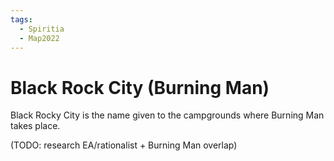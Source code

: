 ```yaml
---
tags:
  - Spiritia
  - Map2022
---
```

# Black Rock City (Burning Man)

Black Rocky City is the name given to the campgrounds where Burning Man takes place. 

(TODO: research EA/rationalist + Burning Man overlap)

